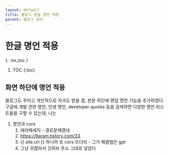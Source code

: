```yaml
---
layout: default
title: 블로그 한글 명언 적용
parent: 블로그 관리
---
```


# 한글 명언 적용
{: .no_toc }

1. TOC
{:toc}

## 화면 하단에 명언 적용

블로그도 꾸미고 개인적으로 자극도 받을 겸, 본문 하단에 랜덤 명언 기능을 추가하였다.  
구글에 개발 관련 명언, 인생 명언, developer quotes 등을 검색하면 다양한 명언 리스트들을 구할 수 있는데, 나는 

1. 명언과 cors
   1. 에러메세지 - 경로문제였네
   2. https://9aram.tistory.com/33
   3. {{ site.url }} 하니까 또 cors 뜨더라 - 그거 해결법은 gpt
   4. 그냥 귀찮아서 깃허브 주소 그대로 넣었다